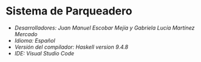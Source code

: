 # Sistema de Parqueadero
- _Desarrolladores: Juan Manuel Escobar Mejía y Gabriela Lucía Martínez Mercado_
- _Idioma: Español_
- _Versión del compilador: Haskell version 9.4.8_
- _IDE: Visual Studio Code_
